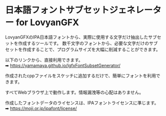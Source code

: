 # 日本語フォントサブセットジェネレーター for LovyanGFX
LovyanGFXのIPA日本語フォントから、実際に使用する文字だけ抽出したサブセットを作成するツールです。
数千文字のフォントから、必要な文字だけのサブセットを作成することで、プログラムサイズを大幅に削減することができます。

以下のリンクから、直接利用できます。  
➡ https://yamamaya.github.io/lgfxFontSubsetGenerator/

作成されたcppファイルをスケッチに追加するだけで、簡単にフォントを利用できます。

すべてWebブラウザ上で動作します。情報漏洩等の心配はありません。

作成したフォントデータのライセンスは、IPAフォントライセンスに準じます。  
➡ https://moji.or.jp/ipafont/license/

